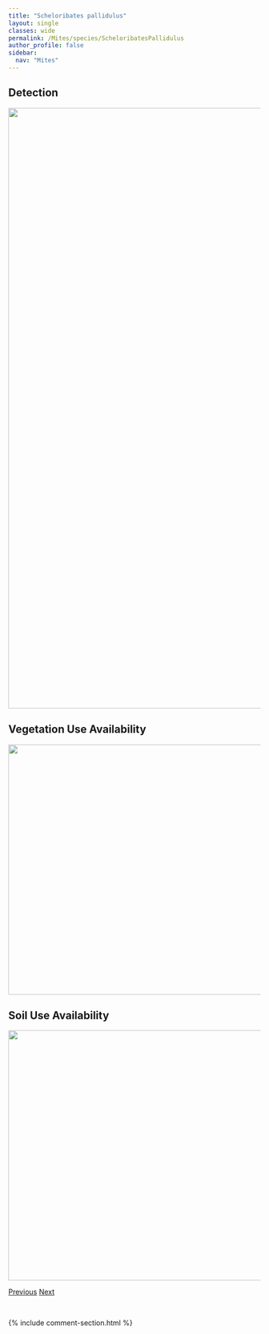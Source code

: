 ```yaml
---
title: "Scheloribates pallidulus"
layout: single
classes: wide
permalink: /Mites/species/ScheloribatesPallidulus
author_profile: false
sidebar:
  nav: "Mites"
---
```


<h2>Detection</h2>

<a href="https://drive.google.com/uc?export=view&id=1ZkKqW5MFg0ucWT6FACcg5uyuuII7kDvl">
<img src="https://drive.google.com/uc?export=view&id=1ZkKqW5MFg0ucWT6FACcg5uyuuII7kDvl" height = "1200" width = "800">
</a>


<h2>Vegetation Use Availability</h2>

<a href="https://drive.google.com/uc?export=view&id=1xjROOZNDrXddxgjCDLaqB5nZw97pa0NQ">
<img src="https://drive.google.com/uc?export=view&id=1xjROOZNDrXddxgjCDLaqB5nZw97pa0NQ" height = "500" width = "1000">
</a>


<h2>Soil Use Availability</h2>

<a href="https://drive.google.com/uc?export=view&id=1Lk5LPh_z-oHtKmwzCmaJEx0--zW7V1PG">
<img src="https://drive.google.com/uc?export=view&id=1Lk5LPh_z-oHtKmwzCmaJEx0--zW7V1PG" height = "500" width = "1000">
</a>


<a href="/DevelopmentWebsite/Mites/species/ScheloribatesLaevigatus" class="pagination--pager" title="Scheloribates laevigatus">Previous</a> <a href="/DevelopmentWebsite/Mites/species/ScheloribatesSp3DEW" class="pagination--pager" title="Scheloribates sp. 3 DEW">Next</a>

<p>&nbsp;</p>

{% include comment-section.html %}
